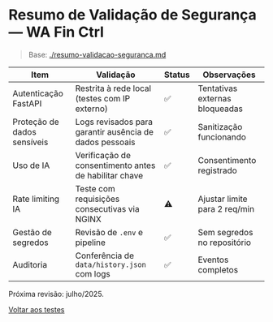 <!-- proj/04-testes-e-validacao/resumo-validacao-seguranca-spec.md -->
# Resumo de Validação de Segurança — WA Fin Ctrl

> Base: [./resumo-validacao-seguranca.md](./resumo-validacao-seguranca.md)

| Item | Validação | Status | Observações |
| --- | --- | --- | --- |
| Autenticação FastAPI | Restrita à rede local (testes com IP externo) | ✅ | Tentativas externas bloqueadas |
| Proteção de dados sensíveis | Logs revisados para garantir ausência de dados pessoais | ✅ | Sanitização funcionando |
| Uso de IA | Verificação de consentimento antes de habilitar chave | ✅ | Consentimento registrado |
| Rate limiting IA | Teste com requisições consecutivas via NGINX | ⚠️ | Ajustar limite para 2 req/min |
| Gestão de segredos | Revisão de `.env` e pipeline | ✅ | Sem segredos no repositório |
| Auditoria | Conferência de `data/history.json` com logs | ✅ | Eventos completos |

Próxima revisão: julho/2025.

[Voltar aos testes](README-spec.md)
